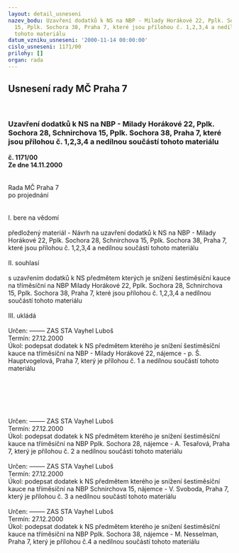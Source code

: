 ```yaml
---
layout: detail_usneseni
nazev_bodu: Uzavření dodatků k NS na NBP - Milady Horákové 22, Pplk. Sochora 28, Schnirchova
  15, Pplk. Sochora 38, Praha 7, které jsou přílohou č. 1,2,3,4 a nedílnou součástí
  tohoto materiálu
datum_vzniku_usneseni: '2000-11-14 00:00:00'
cislo_usneseni: 1171/00
prilohy: []
organ: rada
---
```

<div id="ucUsn_pList" class="usn">
	<span><h2>Usnesení rady MČ Praha 7 </h2>
<br></span><div class="standBody">
<span><h3>Uzavření dodatků k NS na NBP - Milady Horákové 22, Pplk. Sochora 28, Schnirchova 15, Pplk. Sochora 38, Praha 7, které jsou přílohou č. 1,2,3,4 a nedílnou součástí tohoto materiálu</h3></span><div class="center">
		<strong>č. 1171/00</strong><br>
	</div>
<div class="center">
		<strong>Ze dne 14.11.2000</strong><br><br>
	</div>
<br>Rada MČ Praha 7<br>po projednání<br><br><br>I.	bere na vědomí<br><br> předložený materiál - Návrh na uzavření dodatků k NS na NBP - Milady Horákové 22, Pplk. Sochora 28, Schnirchova 15, Pplk. Sochora 38, Praha 7, které jsou přílohou č. 1,2,3,4 a nedílnou součástí tohoto materiálu<br><br>II.	souhlasí <br><br>s uzavřením dodatků k NS předmětem kterých je snížení šestiměsíční kauce na tříměsíční na NBP Milady  Horákové 22, Pplk. Sochora 28, Schnirchova 15, Pplk. Sochora 38, Praha 7, které jsou přílohou č. 1,2,3,4 a nedílnou součástí tohoto materiálu <br><br>III.	ukládá <br><br> Určen:	–––––	ZAS STA Vayhel Luboš<br>Termín: 27.12.2000<br>Úkol:	podepsat dodatek k NS předmětem kterého je snížení šestiměsíční kauce na tříměsíční na NBP -  Milady  Horákové 22, nájemce - p. Š. Hauptvogelová, Praha 7, který je přílohou č. 1 a nedílnou součástí tohoto materiálu  <br> <br><br><br><br><br><br> Určen:	–––––	ZAS STA Vayhel Luboš<br>Termín: 27.12.2000<br>Úkol:	podepsat dodatek k NS předmětem kterého je snížení šestiměsíční kauce na tříměsíční na NBP Pplk. Sochora 28, nájemce - A. Tesařová, Praha 7, který je přílohou č. 2 a nedílnou součástí tohoto materiálu  <br> <br> Určen:	–––––	ZAS STA Vayhel Luboš<br>Termín: 27.12.2000<br>Úkol:	podepsat dodatek k NS předmětem kterého je snížení šestiměsíční kauce na tříměsíční na NBP Schnirchova 15, nájemce - V. Svoboda, Praha 7, který je přílohou č. 3 a nedílnou součástí tohoto materiálu  <br> <br> Určen:	–––––	ZAS STA Vayhel Luboš<br>Termín: 27.12.2000<br>Úkol:	podepsat dodatek k NS předmětem kterého je snížení šestiměsíční kauce na tříměsíční na NBP Pplk. Sochora 38, nájemce - M. Nesselman, Praha 7, který je přílohou č.4 a nedílnou součástí tohoto materiálu  <br> <br><br> </div>
</div>